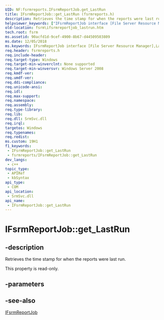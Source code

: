 ```yaml
---
UID: NF:fsrmreports.IFsrmReportJob.get_LastRun
title: IFsrmReportJob::get_LastRun (fsrmreports.h)
description: Retrieves the time stamp for when the reports were last run.
helpviewer_keywords: ["IFsrmReportJob interface [File Server Resource Manager]","LastRun property","IFsrmReportJob.LastRun","IFsrmReportJob.get_LastRun","IFsrmReportJob::LastRun","IFsrmReportJob::get_LastRun","LastRun property [File Server Resource Manager]","LastRun property [File Server Resource Manager]","IFsrmReportJob interface","fs.ifsrmreportjob_lastrun","fsrm.ifsrmreportjob_lastrun","fsrmreports/IFsrmReportJob::LastRun","fsrmreports/IFsrmReportJob::get_LastRun","get_LastRun"]
old-location: fsrm\ifsrmreportjob_lastrun.htm
tech.root: fsrm
ms.assetid: 90acfd1d-9cef-4900-8b67-d44509503809
ms.date: 12/05/2018
ms.keywords: IFsrmReportJob interface [File Server Resource Manager],LastRun property, IFsrmReportJob.LastRun, IFsrmReportJob.get_LastRun, IFsrmReportJob::LastRun, IFsrmReportJob::get_LastRun, LastRun property [File Server Resource Manager], LastRun property [File Server Resource Manager],IFsrmReportJob interface, fs.ifsrmreportjob_lastrun, fsrm.ifsrmreportjob_lastrun, fsrmreports/IFsrmReportJob::LastRun, fsrmreports/IFsrmReportJob::get_LastRun, get_LastRun
req.header: fsrmreports.h
req.include-header: 
req.target-type: Windows
req.target-min-winverclnt: None supported
req.target-min-winversvr: Windows Server 2008
req.kmdf-ver: 
req.umdf-ver: 
req.ddi-compliance: 
req.unicode-ansi: 
req.idl: 
req.max-support: 
req.namespace: 
req.assembly: 
req.type-library: 
req.lib: 
req.dll: SrmSvc.dll
req.irql: 
targetos: Windows
req.typenames: 
req.redist: 
ms.custom: 19H1
f1_keywords:
 - IFsrmReportJob::get_LastRun
 - fsrmreports/IFsrmReportJob::get_LastRun
dev_langs:
 - c++
topic_type:
 - APIRef
 - kbSyntax
api_type:
 - COM
api_location:
 - SrmSvc.dll
api_name:
 - IFsrmReportJob::get_LastRun
---
```


# IFsrmReportJob::get_LastRun


## -description

Retrieves the time stamp for when the reports were last run.

This property is read-only.

## -parameters

## -see-also

<a href="/previous-versions/windows/desktop/api/fsrmreports/nn-fsrmreports-ifsrmreportjob">IFsrmReportJob</a>

